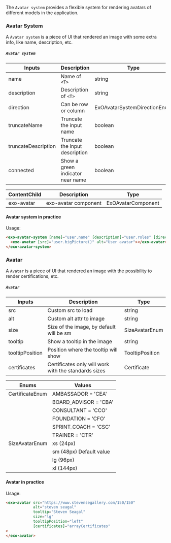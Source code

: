 The `Avatar system` provides a flexible system for rendering avatars of different models in the application.

### Avatar System
A `Avatar system` is a piece of UI that rendered an image with some extra info, like name, description, etc.

##### `Avatar system`

| Inputs                      | Description                         | Type                          | 
| --------------------------- | ----------------------------------- | ----------------------------- |
| name                        | Name of `<T>`                       | string                        | 
| description                 | Description of `<T>`                | string                        |
| direction                   | Can be row or column                | ExOAvatarSystemDirectionEnum  |
| truncateName                | Truncate the input name             | boolean                       |
| truncateDescription         | Truncate the input description      | boolean                       |
| connected                   | Show a green indicator near name    | boolean                       |


| ContentChild                | Description                         | Type                          | 
| --------------------------- | ----------------------------------- | ----------------------------- |
|  exo-avatar                 | exo-avatar component                | ExOAvatarComponent            | 

#### Avatar system in practice

Usage:
```html
<exo-avatar-system [name]="user.name" [description]="user.roles" [direction]="column" [truncateDescription]="true" [connected]="true">
  <exo-avatar [src]="user.bigPicture()" alt="User avatar"></exo-avatar>
</exo-avatar-system>
```


### Avatar

A `Avatar` is a piece of UI that rendered an image with the possibility to render certifications, etc.

##### `Avatar`

| Inputs                      | Description                         | Type                          | 
| --------------------------- | ----------------------------------- | ----------------------------- |
|  src                        | Custom src to load                  | string                        | 
|  alt                        | Custom alt attr to image            | string                        |
|  size                       | Size of the image, by default will be sm | SizeAvatarEnum           |
|  tooltip                    | Show a tooltip in the image         | string                        |
|  tooltipPosition            | Position where the tooltip will show | TooltipPosition              |
|  certificates               | Certificates only will work with the standards sizes | Certificate  |

| Enums                       | Values                              | 
| --------------------------- | ----------------------------------- | 
|  CertificateEnum            | AMBASSADOR = 'CEA'                  |
|                             | BOARD_ADVISOR = 'CBA'               |
|                             | CONSULTANT = 'CCO'                  |
|                             | FOUNDATION = 'CFO'                  |
|                             | SPRINT_COACH = 'CSC'                |
|                             | TRAINER = 'CTR'                     |
|  SizeAvatarEnum             | xs (24px)                           |
|                             | sm (48px) Default value             |
|                             | lg (96px)                           |
|                             | xl  (144px)                         |

#### Avatar in practice

Usage:
```html
<exo-avatar src="https://www.stevensegallery.com/150/150"
            alt="steven seagal"
            tooltip="Steven Seagal"
            size="lg"
            tooltipPosition="left"
            [certificates]="arrayCertificates"
>
</exo-avatar>
```

